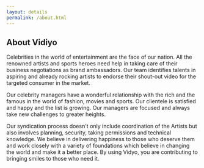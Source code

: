```yaml
---
layout: details
permalink: /about.html
---
```


## About Vidiyo
Celebrities in the world of entertainment are the face of our nation. All the renowned artists and sports heroes need help in taking care of their business negotiations as brand ambassadors. Our team identifies talents in aspiring and already rocking artists to endorse their shout-out video for the targeted consumer in the market.

Our celebrity managers have a wonderful relationship with the rich and the famous in the world of fashion, movies and sports. Our clientele is satisfied and happy and the list is growing. Our managers are focused and always take new challenges to greater heights.

Our syndication process doesn't only include coordination of the Artists but also involves planning, security, taking permissions and technical knowledge. We believe in delivering happiness to those who deserve them and work closely with a variety of foundations which believe in changing the world and make it a better place. By using Vidyo, you are contributing to bringing smiles to those who need it.